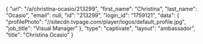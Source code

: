 {
    "url": "\/a\/christina-ocasio\/213299",
    "first_name": "Christina",
    "last_name": "Ocasio",
    "email": null,
    "id": "213299",
    "login_id": "1759121",
    "data": {
        "profilePhoto": "\/\/sitecdn.tvpage.com\/player\/logos\/default_profile.jpg",
        "job_title": "Visual Manager"
    },
    "type": "captivate",
    "layout": "ambassador",
    "title": "Christina Ocasio"
}